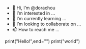 - 👋 Hi, I’m @dorachou
- 👀 I’m interested in ...
- 🌱 I’m currently learning ...
- 💞️ I’m looking to collaborate on ...
- 📫 How to reach me ...

<!---
dorachou/dorachou is a ✨ special ✨ repository because its `README.md` (this file) appears on your GitHub profile.
You can click the Preview link to take a look at your changes.
--->
print("Hello!",end="")
print("world")
